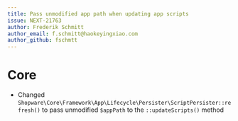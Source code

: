 ```yaml
---
title: Pass unmodified app path when updating app scripts
issue: NEXT-21763
author: Frederik Schmitt
author_email: f.schmitt@haokeyingxiao.com
author_github: fschmtt
---
```

# Core
* Changed `Shopware\Core\Framework\App\Lifecycle\Persister\ScriptPersister::refresh()` to pass unmodified `$appPath` to the `::updateScripts()` method
